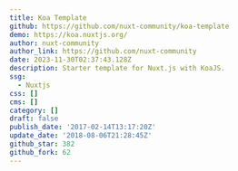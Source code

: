 ```yaml
---
title: Koa Template
github: https://github.com/nuxt-community/koa-template
demo: https://koa.nuxtjs.org/
author: nuxt-community
author_link: https://github.com/nuxt-community
date: 2023-11-30T02:37:43.128Z
description: Starter template for Nuxt.js with KoaJS.
ssg:
  - Nuxtjs
css: []
cms: []
category: []
draft: false
publish_date: '2017-02-14T13:17:20Z'
update_date: '2018-08-06T21:28:45Z'
github_star: 382
github_fork: 62
---
```

